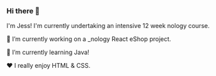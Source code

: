 ### Hi there 👋
I'm Jess! 
I'm currently undertaking an intensive 12 week nology course. 


🔭 I’m currently working on a _nology React eShop project.

🌱 I’m currently learning Java!

❤️ I really enjoy HTML & CSS.


<!--
**xJessD/xJessd** is a ✨ _special_ ✨ repository because its `README.md` (this file) appears on your GitHub profile.

Here are some ideas to get you started:

- 👯 I’m looking to collaborate on ...
- 🤔 I’m looking for help with ...
- 💬 Ask me about ...
- 📫 How to reach me: ...
- 😄 Pronouns: ...
- ⚡ Fun fact: ...
-->
